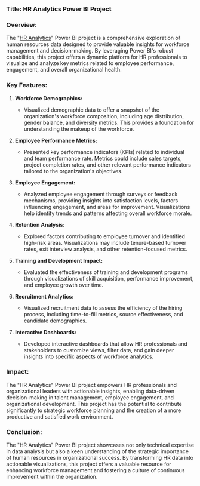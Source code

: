 ### Title: HR Analytics Power BI Project

### Overview:
The "[HR Analytics](https://github.com/bankoleifeolukayode/Project-9/blob/main/HR%20Analytics.pbix)" Power BI project is a comprehensive exploration of human resources data designed to provide valuable insights for workforce management and decision-making. By leveraging Power BI's robust capabilities, this project offers a dynamic platform for HR professionals to visualize and analyze key metrics related to employee performance, engagement, and overall organizational health.

### Key Features:

1. **Workforce Demographics:**
   - Visualized demographic data to offer a snapshot of the organization's workforce composition, including age distribution, gender balance, and diversity metrics. This provides a foundation for understanding the makeup of the workforce.

2. **Employee Performance Metrics:**
   - Presented key performance indicators (KPIs) related to individual and team performance rate. Metrics could include sales targets, project completion rates, and other relevant performance indicators tailored to the organization's objectives.

3. **Employee Engagement:**
   - Analyzed employee engagement through surveys or feedback mechanisms, providing insights into satisfaction levels, factors influencing engagement, and areas for improvement. Visualizations help identify trends and patterns affecting overall workforce morale.

4. **Retention Analysis:**
   - Explored factors contributing to employee turnover and identified high-risk areas. Visualizations may include tenure-based turnover rates, exit interview analysis, and other retention-focused metrics.

5. **Training and Development Impact:**
   - Evaluated the effectiveness of training and development programs through visualizations of skill acquisition, performance improvement, and employee growth over time.

6. **Recruitment Analytics:**
   - Visualized recruitment data to assess the efficiency of the hiring process, including time-to-fill metrics, source effectiveness, and candidate demographics.

7. **Interactive Dashboards:**
   - Developed interactive dashboards that allow HR professionals and stakeholders to customize views, filter data, and gain deeper insights into specific aspects of workforce analytics.


### Impact:
The "HR Analytics" Power BI project empowers HR professionals and organizational leaders with actionable insights, enabling data-driven decision-making in talent management, employee engagement, and organizational development. This project has the potential to contribute significantly to strategic workforce planning and the creation of a more productive and satisfied work environment.

### Conclusion:
The "HR Analytics" Power BI project showcases not only technical expertise in data analysis but also a keen understanding of the strategic importance of human resources in organizational success. By transforming HR data into actionable visualizations, this project offers a valuable resource for enhancing workforce management and fostering a culture of continuous improvement within the organization.
